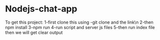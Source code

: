 # Nodejs-chat-app
To get this project:
1-first clone this using -git clone and the link\n
2-then npm install
3-npm run 
4-run script and server js files
5-then run index file then we will get clear output
